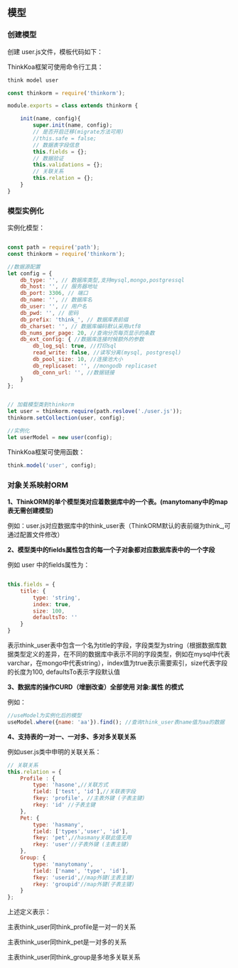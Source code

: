 ## 模型

### 创建模型


创建 user.js文件，模板代码如下：

ThinkKoa框架可使用命令行工具： 

```bash
think model user
```


```js
const thinkorm = require('thinkorm');

module.exports = class extends thinkorm {

    init(name, config){
        super.init(name, config);
        // 是否开启迁移(migrate方法可用)
        //this.safe = false;
        // 数据表字段信息
        this.fields = {};
        // 数据验证
        this.validations = {};
        // 关联关系
        this.relation = {};
    }
}

```



### 模型实例化

实例化模型：

```js

const path = require('path');
const thinkorm = require('thinkorm');

//数据源配置
let config = {
    db_type: '', // 数据库类型,支持mysql,mongo,postgressql
    db_host: '', // 服务器地址
    db_port: 3306, // 端口
    db_name: '', // 数据库名
    db_user: '', // 用户名
    db_pwd: '', // 密码
    db_prefix: 'think_', // 数据库表前缀
    db_charset: '', // 数据库编码默认采用utf8
    db_nums_per_page: 20, //查询分页每页显示的条数
    db_ext_config: { //数据库连接时候额外的参数
        db_log_sql: true, //打印sql
        read_write: false, //读写分离(mysql, postgresql)
        db_pool_size: 10, //连接池大小
        db_replicaset: '', //mongodb replicaset
        db_conn_url: '', //数据链接
    }
};


// 加载模型类到thinkorm
let user = thinkorm.require(path.reslove('./user.js'));
thinkorm.setCollection(user, config);

//实例化
let userModel = new user(config);

```

ThinkKoa框架可使用函数：

```js
think.model('user', config);
```


### 对象关系映射ORM



**1、ThinkORM的单个模型类对应着数据库中的一个表。(manytomany中的map表无需创建模型)**



例如：user.js对应数据库中的think\_user表（ThinkORM默认的表前缀为think\_,可通过配置文件修改）


**2、模型类中的fields属性包含的每一个子对象都对应数据库表中的一个字段**



例如 user 中的fields属性为：



```js

this.fields = {
    title: {
        type: 'string',
        index: true,
        size: 100,
        defaultsTo: ''
    }
}

```

表示think\_user表中包含一个名为title的字段，字段类型为string（根据数据库数据类型定义的差异，在不同的数据库中表示不同的字段类型，例如在mysql中代表varchar，在mongo中代表string），index值为true表示需要索引，size代表字段的长度为100, defaultsTo表示字段默认值



**3、数据库的操作CURD（增删改查）全部使用 对象:属性 的模式**


例如：

```js
//useModel为实例化后的模型
useModel.where({name: 'aa'}).find(); //查询think_user表name值为aa的数据

```



**4、支持表的一对一、一对多、多对多关联关系**


例如user.js类中申明的关联关系：


```js
// 关联关系
this.relation = {
    Profile : {
        type: 'hasone',//关联方式
        field: ['test', 'id'],//关联表字段
        fkey: 'profile', //主表外键 (子表主键)
        rkey: 'id' //子表主键
    },
    Pet: {
        type: 'hasmany',
        field: ['types','user', 'id'],
        fkey: 'pet',//hasmany关联此值无用
        rkey: 'user'//子表外键 (主表主键)
    },
    Group: {
        type: 'manytomany',
        field: ['name', 'type', 'id'],
        fkey: 'userid',//map外键(主表主键)
        rkey: 'groupid'//map外键(子表主键)
    }
};

```
上述定义表示：

主表think\_user同think\_profile是一对一的关系

主表think\_user同think\_pet是一对多的关系

主表think\_user同think\_group是多地多关联关系